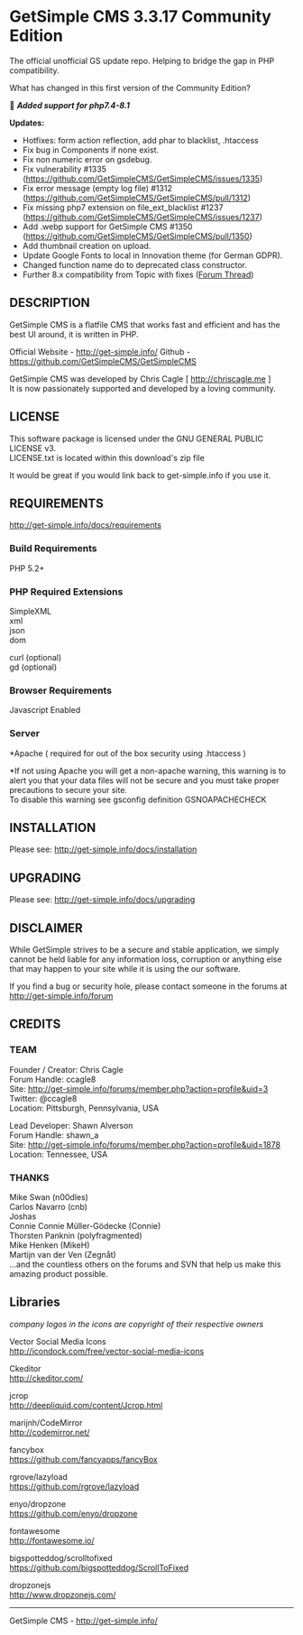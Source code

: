 GetSimple CMS 3.3.17 Community Edition
=========================================

The official unofficial GS update repo. Helping to bridge the gap in PHP compatibility. 

What has changed in this first version of the Community Edition?

🚀 **_Added support for php7.4-8.1_**


**Updates:**

- Hotfixes: form action reflection, add phar to blacklist, .htaccess
- Fix bug in Components if none exist.
- Fix non numeric error on gsdebug.
- Fix vulnerability #1335 (https://github.com/GetSimpleCMS/GetSimpleCMS/issues/1335)
- Fix error message (empty log file) #1312 (https://github.com/GetSimpleCMS/GetSimpleCMS/pull/1312)
- Fix missing php7 extension on file_ext_blacklist #1237 (https://github.com/GetSimpleCMS/GetSimpleCMS/issues/1237)
- Add .webp support for GetSimple CMS #1350 (https://github.com/GetSimpleCMS/GetSimpleCMS/pull/1350)
- Add thumbnail creation on upload.
- Update Google Fonts to local in Innovation theme (for German GDPR).
- Changed function name do to deprecated class constructor.
- Further 8.x compatibility from Topic with fixes ([Forum Thread](http://get-simple.info/forums/showthread.php?tid=16548))

DESCRIPTION
-----------------------------------

GetSimple CMS is a flatfile CMS that works fast and efficient and has 
the best UI around, it is written in PHP.

Official Website - http://get-simple.info/
Github - https://github.com/GetSimpleCMS/GetSimpleCMS

GetSimple CMS was developed by Chris Cagle [ http://chriscagle.me ]  
It is now passionately supported and developed by a loving community.


LICENSE
-----------------------------------

This software package is licensed under the GNU GENERAL PUBLIC LICENSE v3.  
LICENSE.txt is located within this download's zip file

It would be great if you would link back to get-simple.info if you use it.


REQUIREMENTS
-----------------------------------

http://get-simple.info/docs/requirements

### Build Requirements ###

PHP 5.2+

### PHP Required Extensions ###

SimpleXML  
xml  
json  
dom  

curl (optional)  
gd (optional)  

### Browser Requirements ###

Javascript Enabled

### Server ###

*Apache ( required for out of the box security using .htaccess )

*If not using Apache you will get a non-apache warning, 
this warning is to alert you that your data files will not be secure 
and you must take proper precautions to secure your site.  
To disable this warning see gsconfig definition GSNOAPACHECHECK


INSTALLATION
-----------------------------------

Please see: http://get-simple.info/docs/installation


UPGRADING
-----------------------------------

Please see: http://get-simple.info/docs/upgrading


DISCLAIMER
-----------------------------------

While GetSimple strives to be a secure and stable application, we simply cannot 
be held liable for any information loss, corruption or anything else that may 
happen to your site while it is using the our software. 

If you find a bug or security hole, please contact someone in the forums at  
http://get-simple.info/forum


CREDITS
-----------------------------------

### TEAM ###

Founder / Creator: Chris Cagle  
Forum Handle: ccagle8  
Site: http://get-simple.info/forums/member.php?action=profile&uid=3  
Twitter: @ccagle8  
Location: Pittsburgh, Pennsylvania, USA  

Lead Developer: Shawn Alverson  
Forum Handle: shawn_a  
Site: http://get-simple.info/forums/member.php?action=profile&uid=1878  
Location: Tennessee, USA  


### THANKS ###

Mike Swan (n00dles)  
Carlos Navarro (cnb)  
Joshas  
Connie Connie Müller-Gödecke (Connie)  
Thorsten Panknin (polyfragmented)  
Mike Henken (MikeH)  
Martijn van der Ven (Zegnåt)  
...and the countless others on the forums and SVN that help us make this amazing product possible.  


Libraries
-----------------------------------

_company logos in the icons are copyright of their respective owners_

Vector Social Media Icons  
http://icondock.com/free/vector-social-media-icons  

Ckeditor  
http://ckeditor.com/

jcrop  
http://deepliquid.com/content/Jcrop.html

marijnh/CodeMirror  
http://codemirror.net/

fancybox  
https://github.com/fancyapps/fancyBox

rgrove/lazyload  
https://github.com/rgrove/lazyload

enyo/dropzone  
https://github.com/enyo/dropzone

fontawesome  
http://fontawesome.io/

bigspotteddog/scrolltofixed  
https://github.com/bigspotteddog/ScrollToFixed

dropzonejs  
http://www.dropzonejs.com/



______________________________________________
GetSimple CMS - http://get-simple.info/
